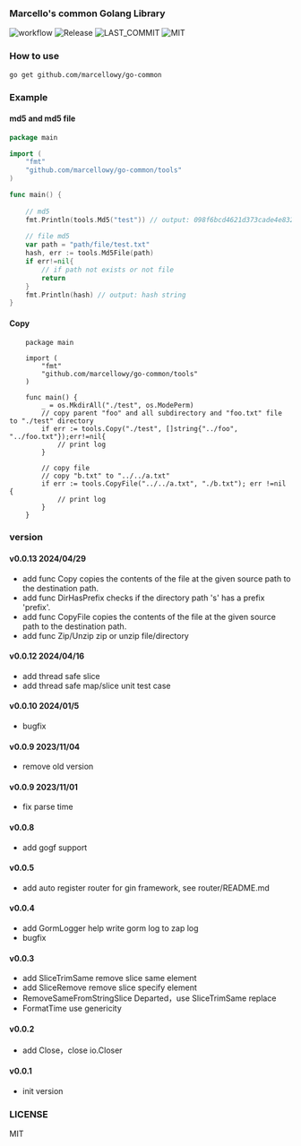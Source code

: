 ### Marcello's common Golang Library
![workflow](https://github.com/marcellowy/go-common/actions/workflows/go.yml/badge.svg?branch=main)
![Release](https://badgen.net/github/release/marcellowy/go-common)
![LAST_COMMIT](https://badgen.net/github/last-commit/marcellowy/go-common)
![MIT](https://badgen.net/github/license/micromatch/micromatch)

### How to use
```shell
go get github.com/marcellowy/go-common
```

### Example
#### md5 and md5 file

```go
package main

import (
	"fmt"
	"github.com/marcellowy/go-common/tools"
)

func main() {
	
	// md5
	fmt.Println(tools.Md5("test")) // output: 098f6bcd4621d373cade4e832627b4f6
	
	// file md5
	var path = "path/file/test.txt"
	hash, err := tools.Md5File(path)
	if err!=nil{
		// if path not exists or not file
		return
    }
	fmt.Println(hash) // output: hash string
}
```

#### Copy
```shell
    package main
    
    import (
        "fmt"
        "github.com/marcellowy/go-common/tools"
    )
    
    func main() {
        _ = os.MkdirAll("./test", os.ModePerm)
        // copy parent "foo" and all subdirectory and "foo.txt" file to "./test" directory
        if err := tools.Copy("./test", []string{"../foo", "../foo.txt"});err!=nil{         
            // print log
        }
        
        // copy file
        // copy "b.txt" to "../../a.txt"
        if err := tools.CopyFile("../../a.txt", "./b.txt"); err !=nil {
            // print log
        }
    }     
```

### version
#### v0.0.13 2024/04/29
- add func Copy copies the contents of the file at the given source path to the destination path. 
- add func DirHasPrefix checks if the directory path 's' has a prefix 'prefix'.
- add func CopyFile copies the contents of the file at the given source path to the destination path.
- add func Zip/Unzip zip or unzip file/directory
#### v0.0.12 2024/04/16
- add thread safe slice
- add thread safe map/slice unit test case
#### v0.0.10 2024/01/5
- bugfix
#### v0.0.9 2023/11/04
- remove old version
#### v0.0.9 2023/11/01
- fix parse time
#### v0.0.8 
- add gogf support
#### v0.0.5
- add auto register router for gin framework, see router/README.md
#### v0.0.4
- add GormLogger help write gorm log to zap log
- bugfix
#### v0.0.3
- add SliceTrimSame remove slice same element
- add SliceRemove remove slice specify element
- RemoveSameFromStringSlice Departed，use SliceTrimSame replace
- FormatTime use genericity 

#### v0.0.2
- add Close，close io.Closer

#### v0.0.1
- init version

### LICENSE
MIT
